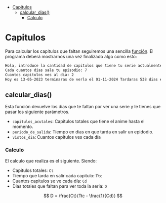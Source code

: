 - [Capitulos](#capitulos)
  - [calcular\_dias()](#calcular_dias)
    - [Calculo](#calculo)
# Capitulos
Para calcular los capitulos que faltan seguiremos una sencilla [función](#calcular_dias).
El programa deberá mostrarnos una vez finalizado algo como esto:

```bash
Hola, introduce la cantidad de capitulos que tiene tu serie actualmente: 1000
Cada cuantos dias sale tu episodio: 7
Cuantos capitulos ves al dia: 2
Hoy es 13-05-2023 terminaras de verlo el 01-11-2024 Tardaras 538 dias en terminar de verlo.
```

## calcular_dias()
Esta función devuelve los dias que te faltan por ver una serie y le tienes que pasar los siguiente parámetros.
- `capitulos_acutales`: Capitulos totales que tiene el anime hasta el momento.
- `periodo_de_salida`:  Tiempo en dias en que tarda en salir un epidodio.
- `vistos_dia`: Cuantos capitulos ves cada día


### Calculo
El calculo que realiza es el siguiente.
Siendo: 
- Capitulos totales: `Ct`
- Tiempo que tarda en salir cada capitulo: `Ttc`
- Cuantos capitulos se ve cada día: `Cd`
- Dias totales que faltan para ver toda la seria: `D`

$$
D = \frac{Ct}{Ttc - \frac{1}{Cd}}
$$
